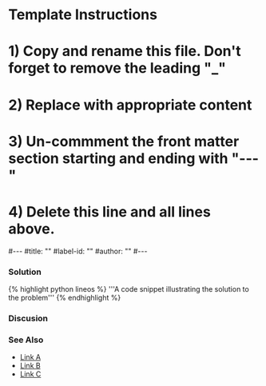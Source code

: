 # Template Instructions
# 1) Copy and rename this file. Don't forget to remove the leading "_" 
# 2) Replace <Instructional text> with appropriate content
# 3) Un-commment the front matter section starting and ending with "---" 
# 4) Delete this line and all lines above. 
#---
#title: "<Recipe Title>"
#label-id: "<recipie-title>" 
#author: "<github-username>"
#---

### Solution

<A brief description of the solution>

{% highlight python lineos %}
    '''A code snippet illustrating the solution to the problem'''
{% endhighlight %}

### Discusion

<A discussion of the solution including pros and cons of the approach>

### See Also

- [Link A](http://www.google.com)
- [Link B](http://www.google.com)
- [Link C](http://www.google.com)